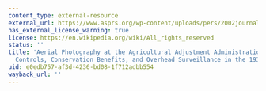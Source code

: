 ```yaml
---
content_type: external-resource
external_url: https://www.asprs.org/wp-content/uploads/pers/2002journal/december/2002_dec_1257-1262.pdf
has_external_license_warning: true
license: https://en.wikipedia.org/wiki/All_rights_reserved
status: ''
title: 'Aerial Photography at the Agricultural Adjustment Administration: Acreage
  Controls, Conservation Benefits, and Overhead Surveillance in the 1930s'
uid: e0edb757-af3d-4236-bd08-1f712adbb554
wayback_url: ''
---
```


